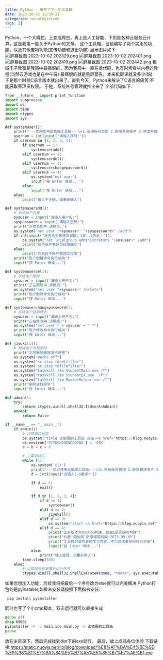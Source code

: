 ```yaml
---
title: Python - 编写了个小型工具箱
date: 2023-10-02 12:38:21
categories: uncategorized
tags: []
---
```

Python，一个大蟒蛇，上变成爬虫，再上是人工智能，下则是各种云服务云计算。这是我第一篇关于Python的文章。
这个工具箱，目前编写了两个实用的功能，以及其他废物功能(宣传功能和退出功能)
展示图片如下:
![屏幕截图 2023-10-02 202329.png][1]
![屏幕截图 2023-10-02 202401.png][2]
![屏幕截图 2023-10-02 202419.png][3]
![屏幕截图 2023-10-02 202442.png][4]
极域电子教室是我高中最痛恨的，因为我高中一直在撸代码，也有时候看些内卷的教程(当然云游戏也是在中午玩)
最痛恨的就是黑屏警告，本来机房课就没多少(恼)
于是那个时候C语言版本就出来了。直到今天，Python来解决了C语言的痛苦:不能获取管理员权限。
于是，系统账号管理就推出来了
全部代码如下:
```Python
from __future__ import print_function
import subprocess
import os
import time
import ctypes
import sys

def systemuser():
    print("---欢迎使用诺依阁工具箱---\n1.系统账号添加 2.删除系统账户 3.修改系统账户密码 4.查看用户列表 5.退出此功能")
    usernum = int(input("请输入序号:"))
    if usernum in [1, 2, 3, 4]:
        if usernum == 1:
            systemuseradd()
        elif usernum == 2:
            systemuserdel()
        elif usernum == 3:
            systemuserchangepassword()
        elif usernum == 4:
            os.system("net user")
            input("按 Enter 继续...")
        else:
            input("按 Enter 继续...")
    else:
        print("输入不正确，请重新输入")

def systemuseradd():
    # 系统账户创建
    sysuser = input("请输入用户名:")
    syspassword = input("请输入密码:")
    print("正在添加中,请稍后:")
    os.system("net user "+sysuser+" "+syspassword+" /add")
    if int(input("是否给予管理员权限，1是 ,2否定：")):
        os.system("net localgroup administrators "+sysuser+" /add")
        print("给予账户管理员权限成功")
    else:
        print("你未给予账户管理员权限")
    print("账户创建命令执行成功")
    input("按 Enter 继续...")

def systemuserdel():
    # 系统账户删除
    sysuser = input("请输入用户名:")
    print("正在删除中,请稍后:")
    os.system("net user "+sysuser+" /delete")
    print("账户删除命令执行成功")
    input("按 Enter 继续...")

def systemuserchangepassword():
    # 系统账户密码修改
    sysuser = input("请输入用户名:")
    print("正在修改中,请稍后:")
    os.system("net user " + sysuser + " *")
    print("账户修改命令执行成功")
    input("按 Enter 继续...")

def jiyukill():
    # 极域电子进程删除
    print("正在删除极域电子进程")
    os.system("@echo off")
    os.system("sc stop tdnetfilter")
    os.system("sc stop tdfilefilter")
    os.system("taskkill /im StudentMain.exe /f")
    os.system("taskkill /im StudentEX.exe  /f")
    os.system("taskkill /im MasterHelper.exe /f")
    print("删除进程完毕")
    input("按 Enter 继续...")

def admin():
    try:
        return ctypes.windll.shell32.IsUserAnAdmin()
    except:
        return False

if __name__ == "__main__":
    if admin():
        # 设置窗口标题
        os.system("title 诺依阁的工具箱 网站:<a href="https://blog.nuoyis.net")" title="https://blog.nuoyis.net")">https://blog.nuoyis.net")</a>
        os.environ['PYTHONIOENCODING'] = 'GBK'
        a = b = c = 0

        # 主菜单样式
        while (1):
            os.system('cls')
            print("---欢迎使用诺依阁工具箱---\n1.系统账号管理 2.删除极域电子 3.打开诺依阁的日记簿 4.关于工作箱 5.退出工具箱\n请注意:本软件仅供学习交流使用，任何违法违规行为自行承担")
            d = int(input("请输入1-5数字:"))

            if d == 5:
                exit()

            if d in [1, 2, 3, 4]:
                if d == 1:
                    systemuser()
                elif d == 2:
                    jiyukill()
                elif d == 3:
                    os.system("start <a href="https://blog.nuoyis.net")" title="https://blog.nuoyis.net")">https://blog.nuoyis.net")</a>
                elif d == 4:
                    print("此新版本为Python构建，原由C语言编写构建")
                    print("作者:诺依阁 新版编写时间:2023-09-30")
                    print("工具箱只是作者的学习内容，不为违法者任何行为买单")
                    input("按 Enter 继续...")
            else:
                print("输入错误，请重新输入")
        time.sleep(300)
    else:
        # 以管理员权限重新运行程序
        ctypes.windll.shell32.ShellExecuteW(None, "runas", sys.executable, "", None, 1)
```
如果您想加入功能，后续我将把最后一个序号改为else就可以完美解决
Python打包的是pyinstaller,如果未安装请按照下面指令安装:
```shell
 pip install pyinstaller
```

同时也写了个小cmd脚本，双击运行就可以直接生成
```cmd
@echo off
chcp 65001
pyinstaller -F -i main.ico main.py -n 诺依阁的工具箱
pause
```
放在主目录下，然后完成找到dist下的exe就行。
最后，放上成品各位体验
下载链接:https://static.nuoyis.net/lib/blog/download/%E8%AF%BA%E4%BE%9D%E9%98%81%E7%9A%84%E5%B7%A5%E5%85%B7%E7%AE%B1.exe

  [1]: https://images.nuoyis.net/blog/typecho/uploads/2023/10/779419699.png
  [2]: https://images.nuoyis.net/blog/typecho/uploads/2023/10/1709262822.png
  [3]: https://images.nuoyis.net/blog/typecho/uploads/2023/10/3712880624.png
  [4]: https://images.nuoyis.net/blog/typecho/uploads/2023/10/3509591716.png